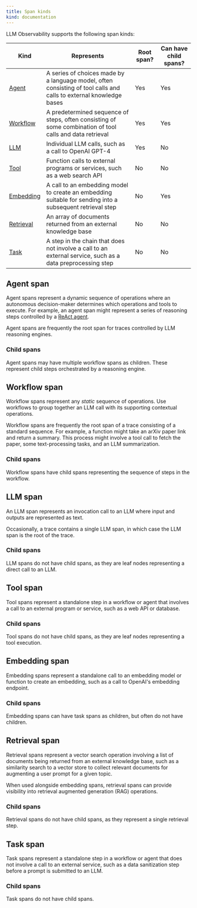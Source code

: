 ```yaml
---
title: Span kinds
kind: documentation
---
```


LLM Observability supports the following span kinds:

| Kind      | Represents   | Root span?   | Can have child spans? |
|-----------|--------------|--------------|-------------|
| [Agent](#agent-span)     | A series of choices made by a language model, often consisting of tool calls and calls to external knowledge bases | Yes | Yes  |
| [Workflow](#workflow-span)  | A predetermined sequence of steps, often consisting of some combination of tool calls and data retrieval | Yes | Yes |
| [LLM](#llm-span)      | Individual LLM calls, such as a call to OpenAI GPT-4 | Yes | No |
| [Tool](#tool-span)      | Function calls to external programs or services, such as a web search API | No | No |
| [Embedding](#embedding-span) | A call to an embedding model to create an embedding suitable for sending into a subsequent retrieval step | No  | Yes |
| [Retrieval](#retrieval-span) | An array of documents returned from an external knowledge base | No | No | 
| [Task](#task-span)      | A step in the chain that does not involve a call to an external service, such as a data preprocessing step | No | No |

## Agent span

Agent spans represent a dynamic sequence of operations where an autonomous decision-maker determines which operations and tools to execute. For example, an agent span might represent a series of reasoning steps controlled by a [ReAct agent][react-agent].

Agent spans are frequently the root span for traces controlled by LLM reasoning engines.

### Child spans

Agent spans may have multiple workflow spans as children. These represent child steps orchestrated by a reasoning engine.

## Workflow span

Workflow spans represent any *static* sequence of operations. Use workflows to group together an LLM call with its supporting contextual operations.

Workflow spans are frequently the root span of a trace consisting of a standard sequence. For example, a function might take an arXiv paper link and return a summary. This process might involve a tool call to fetch the paper, some text-processing tasks, and an LLM summarization.

### Child spans

Workflow spans have child spans representing the sequence of steps in the workflow.

## LLM span

An LLM span represents an invocation call to an LLM where input and outputs are represented as text.

Occasionally, a trace contains a single LLM span, in which case the LLM span is the root of the trace.

### Child spans

LLM spans do not have child spans, as they are leaf nodes representing a direct call to an LLM.

## Tool span

Tool spans represent a standalone step in a workflow or agent that involves a call to an external program or service, such as a web API or database.

### Child spans

Tool spans do not have child spans, as they are leaf nodes representing a tool execution.

## Embedding span

Embedding spans represent a standalone call to an embedding model or function to create an embedding, such as a call to OpenAI's embedding endpoint.

### Child spans

Embedding spans can have task spans as children, but often do not have children.

## Retrieval span

Retrieval spans represent a vector search operation involving a list of documents being returned from an external knowledge base, such as a similarity search to a vector store to collect relevant documents for augmenting a user prompt for a given topic.

When used alongside embedding spans, retrieval spans can provide visibility into retrieval augmented generation (RAG) operations.

### Child spans

Retrieval spans do not have child spans, as they represent a single retrieval step.

## Task span

Task spans represent a standalone step in a workflow or agent that does not involve a call to an external service, such as a data sanitization step before a prompt is submitted to an LLM.

### Child spans

Task spans do not have child spans.

[open-ai-python-sdk]: https://github.com/openai/openai-python
[boto3]: https://boto3.amazonaws.com/v1/documentation/api/latest/index.html
[botocore]: https://botocore.amazonaws.com/v1/documentation/api/latest/tutorial/index.html
[langchain]: https://github.com/langchain-ai/langchain
[react-agent]: https://react-lm.github.io/